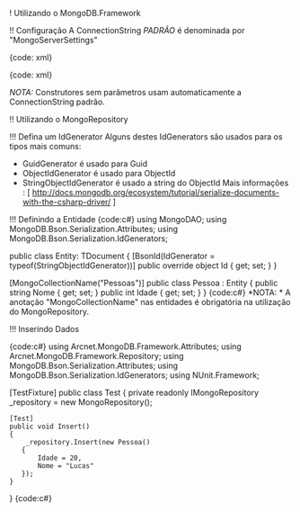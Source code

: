 ! Utilizando o MongoDB.Framework

!! Configuração
A ConnectionString *PADRÃO* é denominada por "MongoServerSettings"

{code: xml}
<?xml version="1.0" encoding="utf-8" ?>
<configuration>
  <connectionStrings>
    <add name="MongoServerSettings" connectionString="mongodb://localhost/test" />
  </connectionStrings>
</configuration>
{code: xml}

*NOTA:* Construtores sem parâmetros usam automaticamente a ConnectionString padrão.

!! Utilizando o MongoRepository

!!! Defina um IdGenerator
 Alguns destes IdGenerators são usados para os tipos mais comuns: 

* GuidGenerator é usado para Guid
* ObjectIdGenerator é usado para ObjectId
* StringObjectIdGenerator é usado a string do ObjectId
Mais informações : [ http://docs.mongodb.org/ecosystem/tutorial/serialize-documents-with-the-csharp-driver/ ]

!!! Definindo a Entidade
{code:c#}
using MongoDAO;
using MongoDB.Bson.Serialization.Attributes;
using MongoDB.Bson.Serialization.IdGenerators;

public class Entity: TDocument
{
    [BsonId(IdGenerator = typeof(StringObjectIdGenerator))]
    public override object Id { get; set; }
}

[MongoCollectionName("Pessoas")]
public class Pessoa : Entity
{
    public string Nome { get; set; }
    public int Idade { get; set; }
}
{code:c#}
*NOTA: * A anotação "MongoCollectionName" nas entidades é obrigatória na utilização do MongoRepository.

!!! Inserindo Dados

{code:c#}
using Arcnet.MongoDB.Framework.Attributes;
using Arcnet.MongoDB.Framework.Repository;
using MongoDB.Bson.Serialization.Attributes;
using MongoDB.Bson.Serialization.IdGenerators;
using NUnit.Framework;

[TestFixture]
public class Test
{
    private readonly IMongoRepository<Pessoa> _repository = new MongoRepository<Pessoa>();

    [Test]
    public void Insert()
    {
        _repository.Insert(new Pessoa()
       {
           Idade = 20,
           Nome = "Lucas"
       });
    }
}
{code:c#}


